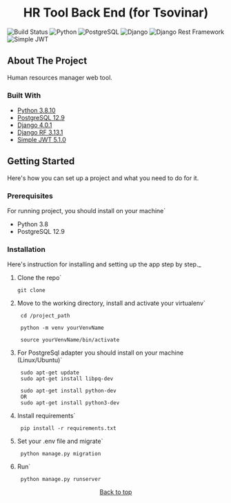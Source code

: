 <div id="top"></div>
<h1 align="center">HR Tool Back End (for Tsovinar)</h1>

![Build Status](https://img.shields.io/badge/Status-Development-green)
![Python](https://img.shields.io/badge/python-v3.8.10-blue)
![PostgreSQL](https://img.shields.io/badge/postgresql-12.9-blue)
![Django](https://img.shields.io/badge/Django-4.0.3-blue)
![Django Rest Framework](https://img.shields.io/badge/Django%20Rest%20Framework-3.13.1-blue)
![Simple JWT](https://img.shields.io/badge/Simple%20JWT-5.1.0-blue)

## About The Project

Human resources manager web tool.

### Built With

* [Python 3.8.10](https://www.python.org/)
* [PostgreSQL 12.9](https://www.postgresql.org/)
* [Django 4.0.1](https://www.djangoproject.com/)
* [Django RF 3.13.1](https://www.django-rest-framework.org/)
* [Simple JWT 5.1.0](https://django-rest-framework-simplejwt.readthedocs.io/en/latest/)

## Getting Started

Here's how you can set up a project and what you need to do for it.

### Prerequisites

For running project, you should install on your machine`

* Python 3.8
* PostgreSQL 12.9

### Installation

Here's instruction for installing and setting up the app step by step._

1. Clone the repo`
   ```shell
   git clone 
   ```

2. Move to the working directory, install and activate your virtualenv`
   ```shell
    cd /project_path 
   ```
   ```shell
    python -m venv yourVenvName
   ```
   ```shell
    source yourVenvName/bin/activate
   ```

3. For PostgreSql adapter you should install on your machine (Linux/Ubuntu)`
   ```shell
    sudo apt-get update
    sudo apt-get install libpq-dev
   ```
   ```shell
    sudo apt-get install python-dev
    OR
    sudo apt-get install python3-dev
   ```

4. Install requirements`
   ```shell
    pip install -r requirements.txt
   ```

5. Set your .env file and migrate`
   ```shell
    python manage.py migration
   ```
6. Run`
   ```shell
    python manage.py runserver
   ```

<p align="center"><a href="#top">Back to top</a></p>